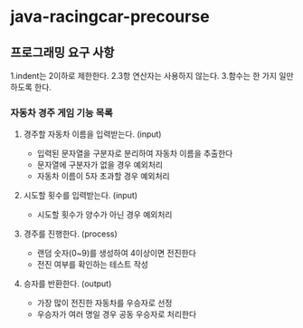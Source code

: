 # java-racingcar-precourse

## 프로그래밍 요구 사항

1.indent는 2이하로 제한한다.
2.3항 연산자는 사용하지 않는다.
3.함수는 한 가지 일만 하도록 한다.

### 자동차 경주 게임 기능 목록

1. 경주할 자동차 이름을 입력받는다. (input)
    - 입력된 문자열을 구분자로 분리하여 자동차 이름을 추출한다
    - 문자열에 구분자가 없을 경우 예외처리
    - 자동차 이름이 5자 초과할 경우 예외처리

2. 시도할 횟수를 입력받는다. (input)
    - 시도할 횟수가 양수가 아닌 경우 예외처리

3. 경주를 진행한다. (process)
    - 랜덤 숫자(0~9)를 생성하여 4이상이면 전진한다
    - 전진 여부를 확인하는 테스트 작성

4. 승자를 반환한다. (output)
    - 가장 많이 전진한 자동차를 우승자로 선정
    - 우승자가 여러 명일 경우 공동 우승자로 처리한다
